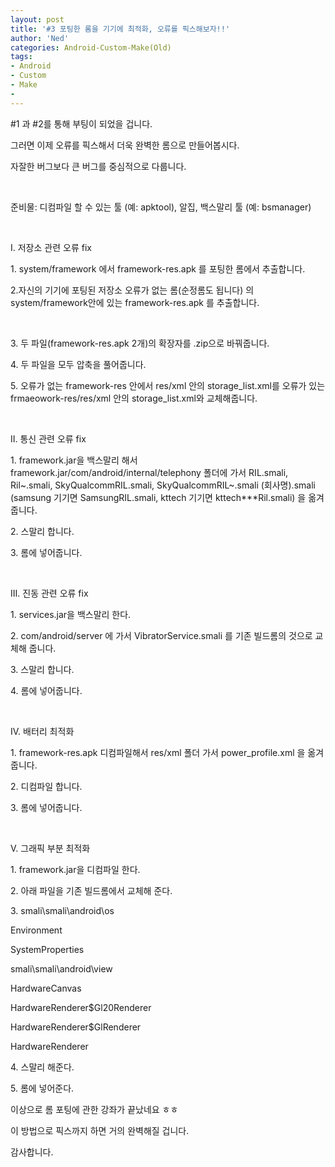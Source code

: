 ```yaml
---
layout: post
title: '#3 포팅한 롬을 기기에 최적화, 오류를 픽스해보자!!'
author: 'Ned'
categories: Android-Custom-Make(Old)
tags:
- Android
- Custom
- Make
-
---
```



<script> location.href='https://cafe.naver.com/develoid/225593' ; </script>

<p  >#1 과 #2를 통해 부팅이 되었을 겁니다. </p>
<p  >그러면 이제 오류를 픽스해서 더욱 완벽한 롬으로 만들어봅시다. </p>
<p  >자잘한 버그보다 큰 버그를 중심적으로 다룹니다. </p>
<p  >﻿ </p>
<p  >준비물: 디컴파일 할 수 있는 툴 (예: apktool), 알집, 백스말리 툴 (예: bsmanager) </p>
<p  >﻿ </p>
<p  >Ⅰ. 저장소 관련 오류 fix</p>
<p  >1. system/framework 에서 framework-res.apk 를 포팅한 롬에서 추출합니다.</p>
<p  ></p>
<p  >2.자신의 기기에 포팅된 저장소 오류가 없는 롬(순정롬도 됩니다) 의 system/framework안에 있는 framework-res.apk 를 추출합니다. </p>
<p  >﻿ </p>
<p  >3. 두 파일(framework-res.apk 2개)의 확장자를 .zip으로 바꿔줍니다. </p>
<p  ></p>
<p  >4. ﻿두 파일을 모두 압축을 풀어줍니다. </p>
<p  ></p>
<p  >5. 오류가 없는 framework-res 안에서 res/xml 안의 storage_list.xml를 오류가 있는 frmaeowork-res/res/xml 안의 storage_list.xml와 교체해줍니다. </p>
<p  >﻿ </p>
<p  >Ⅱ. 통신 관련 오류 fix </p>
<p  >1. framework.jar을 백스말리 해서 framework.jar/com/android/internal/telephony 폴더에 가서 RIL.smali, Ril~.smali, SkyQualcommRIL.smali, SkyQualcommRIL~.smali (회사명).smali (samsung 기기면 SamsungRIL.smali, kttech 기기면 kttech***Ril.smali) 을 옮겨줍니다. </p>
<p  ></p>
<p  >2. 스말리 합니다. </p>
<p  ></p>
<p  >3. 롬에 넣어줍니다.﻿ </p>
<p  >﻿ </p>
<p  >Ⅲ. 진동 관련 오류 fix </p>
<p  >1. services.jar을 백스말리 한다.</p>
<p  ></p>
<p  >2.﻿ com/android/server 에 가서 VibratorService.smali 를 기존 빌드롬의 것으로 교체해 줍니다.</p>
<p  ></p>
<p  >3. 스말리 합니다.﻿ </p>
<p  ></p>
<p  >4. 롬에 넣어줍니다.﻿ </p>
<p  >﻿ </p>
<p  >Ⅳ. 배터리 최적화 </p>
<p  >1. framework-res.apk 디컴파일해서 res/xml 폴더 가서 power_profile.xml 을 옮겨줍니다. </p>
<p  ></p>
<p  >2. 디컴파일 합니다.﻿﻿ </p>
<p  ></p>
<p  >3. 롬에 넣어줍니다.﻿ ﻿</p>
<p  >﻿ </p>
<p  >Ⅴ. 그래픽 부분 최적화</p>
<p  ></p>
<p  >1. framework.jar을 디컴파일 한다.</p>
<p  ></p>
<p  >2. 아래 파일을 기존 빌드롬에서 교체해 준다.</p>
<p  ></p>
<p  >3. smali\smali\android\os</p>
<p  ></p>
<p  >Environment</p>
<p  >SystemProperties</p>
<p  >smali\smali\android\view</p>
<p  >HardwareCanvas</p>
<p  >HardwareRenderer$Gl20Renderer</p>
<p  >HardwareRenderer$GlRenderer</p>
<p  >HardwareRenderer </p>
<p></p>
<p>4. 스말리 해준다.</p>
<p>5. 롬에 넣어준다. ﻿﻿</p>
<p></p>
<p>이상으로 롬 포팅에 관한 강좌가 끝났네요 ㅎㅎ</p>
<p>이 방법으로 픽스까지 하면 거의 완벽해질 겁니다.</p>
<p>감사합니다. <p></p>
</p>

